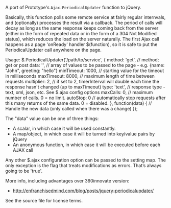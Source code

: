 A port of Prototype's `Ajax.PeriodicalUpdater` function to jQuery.

Basically, this function polls some remote service at fairly regular internvals,
and (optionally) processes the result via a callback.  The period of calls will
decay as long as the same response keeps coming back from the server (either in
the form of repeated data or in the form of a 304 Not Modified status), which
reduces the load on the server naturally.   The first Ajax call happens as a page
'onReady' handler $(function), so it is safe to put the PeriodicalUpdater call
anywhere on the page.

Usage:
    $.PeriodicalUpdater('/path/to/service', {
        method: 'get',          // method; get or post
	      data: '', 		          // array of values to be passed to the page - e.g. {name: "John", greeting: "hello"}
	      minTimeout: 1000,       // starting value for the timeout in milliseconds
	      maxTimeout: 8000,       // maximum length of time between requests
	      multiplier: 2,          // if set to 2, timerInterval will double each time the response hasn't changed (up to maxTimeout)
	      type: 'text',           // response type - text, xml, json, etc.  See $.ajax config options
        maxCalls: 0,            // maximum number of calls. 0 = no limit.
        autoStop: 0             // automatically stop requests after this many returns of the same data. 0 = disabled.
    }, function(data) {
	      // Handle the new data (only called when there was a change)
    });

The "data" value can be one of three things:
  * A scalar, in which case it will be used constantly.
  * A map/object, in which case it will be turned into key/value pairs by jQuery
  * An anonymous function, in which case it will be executed before each AJAX call

Any other $.ajax configuration option can be passed to the setting map.  The
only exception is the flag that treats modifications as errors. That’s always
going to be 'true'.

More info, including advantages over 360innovate version:
  * http://enfranchisedmind.com/blog/posts/jquery-periodicalupdater/

See the source file for license terms.
